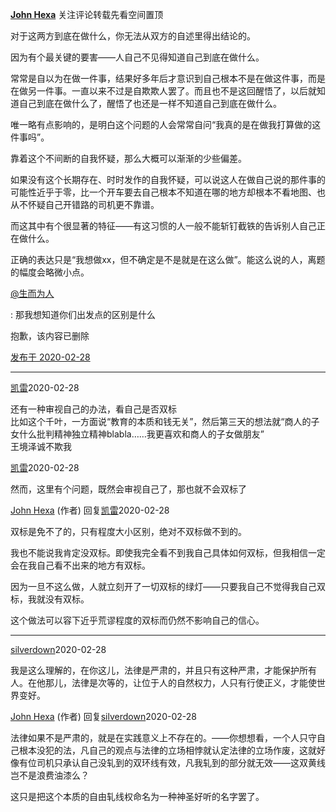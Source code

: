 [**John Hexa**](https://www.zhihu.com/people/mcbig)
关注评论转载先看空间置顶
>
对于这两方到底在做什么，你无法从双方的自述里得出结论的。  
  >
因为有个最关键的要害——人自己不见得知道自己到底在做什么。  
  >
常常是自以为在做一件事，结果好多年后才意识到自己根本不是在做这件事，而是在做另一件事。一直以来不过是自欺欺人罢了。而且也不是这回醒悟了，以后就知道自己到底在做什么了，醒悟了也还是一样不知道自己到底在做什么。  
  >
唯一略有点影响的，是明白这个问题的人会常常自问“我真的是在做我打算做的这件事吗”。  
  >
靠着这个不间断的自我怀疑，那么大概可以渐渐的少些偏差。  
  >
如果没有这个长期存在、时时发作的自我怀疑，可以说这人在做自己说的那件事的可能性近乎于零，比一个开车要去自己根本不知道在哪的地方却根本不看地图、也从不怀疑自己开错路的司机更不靠谱。  
  >
而这其中有个很显著的特征——有这习惯的人一般不能斩钉截铁的告诉别人自己正在做什么。  
  >
正确的表达只是“我想做xx，但不确定是不是就是在这么做”。能这么说的人，离题的幅度会略微小点。
>
[@生而为人](https://www.zhihu.com/people/73943ad839a95b77ec8f0e417e446512)
>
: 那我想知道你们出发点的区别是什么
>>
抱歉，该内容已删除

[发布于 2020-02-28](https://www.zhihu.com/pin/1216810074091802624)

---

[凯雷](https://www.zhihu.com/people/zhou-kai-62-16)2020-02-28
>
还有一种审视自己的办法，看自己是否双标  
比如这个千叶，一方面说“教育的本质和钱无关”，然后第三天的想法就“商人的子女什么批判精神独立精神blabla……我更喜欢和商人的子女做朋友”  
王境泽诚不欺我

[凯雷](https://www.zhihu.com/people/zhou-kai-62-16)2020-02-28
>
然而，这里有个问题，既然会审视自己了，那也就不会双标了

[John Hexa](https://www.zhihu.com/people/mcbig)​ (作者) 回复[凯雷](https://www.zhihu.com/people/zhou-kai-62-16)2020-02-28
>
双标是免不了的，只有程度大小区别，绝对不双标做不到的。  
  >
我也不能说我肯定没双标。即使我完全看不到我自己具体如何双标，但我相信一定会在我自己看不出来的地方有双标。  
  >
因为一旦不这么做，人就立刻开了一切双标的绿灯——只要我自己不觉得我自己双标，我就没有双标。  
  >
这个做法可以容下近乎荒谬程度的双标而仍然不影响自己的信心。
  
---

[silverdown](https://www.zhihu.com/people/silverdown)2020-02-28
>
我是这么理解的，在你这儿，法律是严肃的，并且只有这种严肃，才能保护所有人。在他那儿，法律是次等的，让位于人的自然权力，人只有行使正义，才能使世界变好。

[John Hexa](https://www.zhihu.com/people/mcbig)​ (作者) 回复[silverdown](https://www.zhihu.com/people/silverdown)2020-02-28
>
法律如果不是严肃的，就是在实践意义上不存在的。——你想想看，一个人只守自己根本没犯的法，凡自己的观点与法律的立场相悖就认定法律的立场作废，这就好像有位司机只承认自己没轧到的双环线有效，凡我轧到的部分就无效——这双黄线岂不是浪费油漆么？  
  >
这只是把这个本质的自由轧线权命名为一种神圣好听的名字罢了。